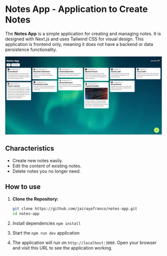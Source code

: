 # Notes App - Application to Create Notes

The **Notes App** is a simple application for creating and managing notes. It is designed with Next.js and uses Tailwind CSS for visual design. This application is frontend only, meaning it does not have a backend or data persistence functionality.

![Screenshot](src/static/images/cap.png)

## Characteristics

- Create new notes easily.
- Edit the content of existing notes.
- Delete notes you no longer need.

## How to use

1. **Clone the Repository:**
   
    ```bash
    git clone https://github.com/jairayafranco/notes-app.git
    cd notes-app
    ```

2. Install dependencies `npm install`

3. Start the `npm run dev` application

4. The application will run on `http://localhost:3000`. Open your browser and visit this URL to see the application working.

